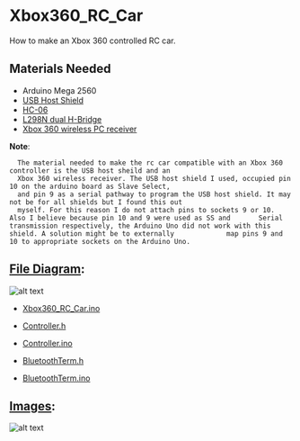 # Xbox360_RC_Car
How to make an Xbox 360 controlled RC car.
## Materials Needed
- Arduino Mega 2560
- [USB Host Shield](https://www.amazon.com/gp/product/B0777DR3T6/ref=oh_aui_detailpage_o01_s00?ie=UTF8&psc=1)
- [HC-06](https://www.aliexpress.com/item/hc-06-HC-06-RF-Wireless-Bluetooth-Transceiver-Slave-Module-RS232-TTL-to-UART-converter-and/32342784842.html?spm=2114.search0104.3.1.79ce13d2qctt7T&ws_ab_test=searchweb0_0,searchweb201602_4_10152_10151_10065_10344_10130_10068_10324_10547_10342_10325_10546_10343_10340_10548_10341_10545_10696_10084_10083_10618_10307_10869_10868_10059_100031_10103_10624_10623_10622_10621_10620,searchweb201603_51,ppcSwitch_4&algo_expid=158111f5-c4fc-42ac-b751-206c2e3157c1-0&algo_pvid=158111f5-c4fc-42ac-b751-206c2e3157c1&transAbTest=ae803_1&priceBeautifyAB=0)
- [L298N dual H-Bridge](https://www.aliexpress.com/item/Free-Shipping-New-Dual-H-Bridge-DC-Stepper-Motor-Drive-Controller-Board-Module-L298N-MOTOR-DRIVER/32769190826.html?spm=2114.search0104.3.1.5d6f7c3aoKtXZs&ws_ab_test=searchweb0_0,searchweb201602_4_10152_10151_10065_10344_10130_10068_10324_10547_10342_10325_10546_10343_10340_10548_10341_10545_10696_10084_10083_10618_10307_10869_10868_10059_100031_10103_10624_10623_10622_10621_10620,searchweb201603_51,ppcSwitch_4&algo_expid=cf1a614a-d31a-4e1a-860b-7835930ec4b3-0&algo_pvid=cf1a614a-d31a-4e1a-860b-7835930ec4b3&transAbTest=ae803_1&priceBeautifyAB=0)
- [Xbox 360 wireless PC receiver](https://www.amazon.com/gp/product/B00FAS1WDG/ref=oh_aui_detailpage_o01_s01?ie=UTF8&psc=1)

__Note__: 

      The material needed to make the rc car compatible with an Xbox 360 controller is the USB host sheild and an
      Xbox 360 wireless receiver. The USB host shield I used, occupied pin 10 on the arduino board as Slave Select,
      and pin 9 as a serial pathway to program the USB host shield. It may not be for all shields but I found this out
      myself. For this reason I do not attach pins to sockets 9 or 10. Also I believe because pin 10 and 9 were used as SS and       Serial transmission respectively, the Arduino Uno did not work with this shield. A solution might be to externally             map pins 9 and 10 to appropriate sockets on the Arduino Uno.
      
## [File Diagram](https://github.com/jimenezjose/Xbox360_RC_Car/blob/master/images/Xbox360_RC_Car%20Program%20Flow.jpg):
![alt text]( https://github.com/jimenezjose/Xbox360_RC_Car/blob/master/images/Xbox360_RC_Car%20Program%20Flow.jpg "Program flow")

  - [Xbox360_RC_Car.ino](https://github.com/jimenezjose/Xbox360_RC_Car/blob/master/Xbox360_RC_Car/Xbox360_RC_Car.ino)
  
  - [Controller.h](https://github.com/jimenezjose/Xbox360_RC_Car/blob/master/Xbox360_RC_Car/Controller.h)
  
  - [Controller.ino](https://github.com/jimenezjose/Xbox360_RC_Car/blob/master/Xbox360_RC_Car/Controller.ino)
  
  - [BluetoothTerm.h](https://github.com/jimenezjose/Xbox360_RC_Car/blob/master/Xbox360_RC_Car/BluetoothTerm.h)
  
  - [BluetoothTerm.ino](https://github.com/jimenezjose/Xbox360_RC_Car/blob/master/Xbox360_RC_Car/BluetoothTerm.ino)
  
  

## [Images](https://github.com/jimenezjose/Xbox360_RC_Car/tree/master/images):

![alt text]( https://github.com/jimenezjose/Xbox360_RC_Car/blob/master/images/RC_Car_With_Controller.JPG "RC car")
